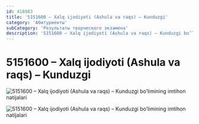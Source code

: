 ```yaml
---
id: 418883
title: '5151600 – Xalq ijodiyoti (Ashula va raqs) – Kunduzgi'
category: 'Абитуриенты'
subCategory: 'Результаты творческого экзамена'
description: '5151600 – Xalq ijodiyoti (Ashula va raqs) – Kunduzgi bo’limining imtihon natijalari'
---
```


# 5151600 – Xalq ijodiyoti (Ashula va raqs) – Kunduzgi

![5151600 – Xalq ijodiyoti (Ashula va raqs) – Kunduzgi bo’limining imtihon natijalari](/page/418883/photo_2020-10-06_18-10-35-2-1024x746.jpg)

![5151600 – Xalq ijodiyoti (Ashula va raqs) – Kunduzgi bo’limining imtihon natijalari](/page/418883/photo_2020-10-06_18-10-36-1024x746.jpg)
